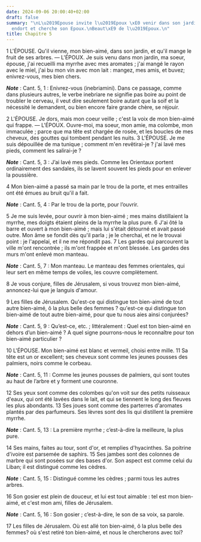 ```yaml
---
date: 2024-09-06 20:00:40+02:00
draft: false
summary: "\nL\u2019Epouse invite l\u2019Epoux \xE0 venir dans son jardin.\nElle s\u2019\
  endort et cherche son Epoux.\nBeaut\xE9 de l\u2019Epoux.\n"
title: Chapitre 5
---
```





1 L'ÉPOUSE. Qu'il vienne, mon bien-aimé, dans son jardin, et qu'il mange le fruit de ses arbres. — L'ÉPOUX. Je suis venu dans mon jardin, ma soeur, épouse, j'ai recueilli ma myrrhe avec mes aromates ; j'ai mangé le rayon avec le miel, j'ai bu mon vin avec mon lait : mangez, mes amis, et buvez; enivrez-vous, mes bien chers.

***Note*** :  Cant. 5, 1 : Enivrez-vous (inebriamini). Dans ce passage, comme dans plusieurs autres, le verbe inebriare ne signifie pas boire au point de troubler le cerveau, il veut dire seulement boire autant que la soif et la nécessité le demandent, ou bien encore faire grande chère, se réjouir.


2 L'ÉPOUSE. Je dors, mais mon coeur veille ; c'est la voix de mon bien-aimé qui frappe.
— L'ÉPOUX. Ouvre-moi, ma soeur, mon amie, ma colombe, mon immaculée ; parce que ma tête est chargée de rosée, et les boucles de mes cheveux, des gouttes qui tombent pendant les nuits. 3 L'ÉPOUSE. Je me suis dépouillée de ma tunique ; comment m'en revêtirai-je ? j'ai lavé mes pieds, comment les salirai-je ?

***Note*** :  Cant. 5, 3 : J’ai lavé mes pieds. Comme les Orientaux portent ordinairement des sandales, ils se lavent souvent les pieds pour en enlever la poussière.

4 Mon bien-aimé a passé sa main par le trou de la porte, et mes entrailles ont été émues au bruit qu'il a fait.

***Note*** :  Cant. 5, 4 : Par le trou de la porte, pour l’ouvrir.

5 Je me suis levée, pour ouvrir à mon bien-aimé ; mes mains distillaient la myrrhe, mes doigts étaient pleins de la myrrhe la plus pure. 6 J'ai ôté la barre et ouvert à mon bien-aimé ; mais lui s'était détourné et avait passé outre. Mon âme se fondit dès qu'il parla ; je le cherchai, et ne le trouvai point : je l'appelai, et il ne me répondit pas. 7 Les gardes qui parcourent la ville m'ont rencontrée ; ils m'ont frappée et m'ont blessée. Les gardes des murs m'ont enlevé mon manteau.

***Note*** :  Cant. 5, 7 : Mon manteau. Le manteau des femmes orientales, qui leur sert en même temps de voiles, les couvre complètement.

8 Je vous conjure, filles de Jérusalem, si vous trouvez mon bien-aimé, annoncez-lui que je languis d'amour.


9 Les filles de Jérusalem. Qu'est-ce qui distingue ton bien-aimé de tout autre bien-aimé, ô la plus belle des femmes ? qu'est-ce qui distingue ton bien-aimé de tout autre bien-aimé, pour que tu nous aies ainsi conjurées?

***Note*** :  Cant. 5, 9 : Qu’est-ce, etc. ; littéralement : Quel est ton bien-aimé en dehors d’un bien-aimé ? A quel signe pourrons-nous le reconnaître pour ton bien-aimé particulier ?


10 L'ÉPOUSE. Mon bien-aimé est blanc et vermeil, choisi entre mille. 11 Sa tête est un or excellent; ses cheveux sont comme les jeunes pousses des palmiers, noirs comme le corbeau.

***Note*** :  Cant. 5, 11 : Comme les jeunes pousses de palmiers, qui sont toutes au haut de l’arbre et y forment une couronne.

12 Ses yeux sont comme des colombes qu'on voit sur des petits ruisseaux d'eaux, qui ont été lavées dans le lait, et qui se tiennent le long des fleuves les plus abondants. 13 Ses joues sont comme des parterres d'aromates plantés par des parfumeurs. Ses lèvres sont des lis qui distillent la première myrrhe.

***Note*** :  Cant. 5, 13 : La première myrrhe ; c’est-à-dire la meilleure, la plus pure.

14 Ses mains, faites au tour, sont d'or, et remplies d'hyacinthes. Sa poitrine d'ivoire est parsemée de saphirs. 15 Ses jambes sont des colonnes de marbre qui sont posées sur des bases d'or. Son aspect est comme celui du Liban; il est distingué comme les cèdres.

***Note*** :  Cant. 5, 15 : Distingué comme les cèdres ; parmi tous les autres arbres.

16 Son gosier est plein de douceur, et lui est tout aimable : tel est mon bien-aimé, et c'est mon ami, filles de Jérusalem.

***Note*** :  Cant. 5, 16 : Son gosier ; c’est-à-dire, le son de sa voix, sa parole.

17 Les filles de Jérusalem. Où est allé ton bien-aimé, ô la plus belle des femmes? où s'est retiré ton bien-aimé, et nous le chercherons avec toi?

